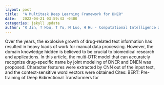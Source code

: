 ```yaml
---
layout: post
title:  "A Multitask Deep Learning Framework for DNER"
date:   2022-04-21 03:59:43 -0400
categories: jekyll update
author: "R Jin, T Hou, T Yu, M Luo, H Hu - Computational Intelligence and Neuroscience, 2022"
---
```

Over the years, the explosive growth of drug-related text information has resulted in heavy loads of work for manual data processing. However, the domain knowledge hidden is believed to be crucial to biomedical research and applications. In this article, the multi-DTR model that can accurately recognize drug-specific name by joint modeling of DNER and DNEN was proposed. Character features were extracted by CNN out of the input text, and the context-sensitive word vectors were obtained Cites: BERT: Pre-training of Deep Bidirectional Transformers for